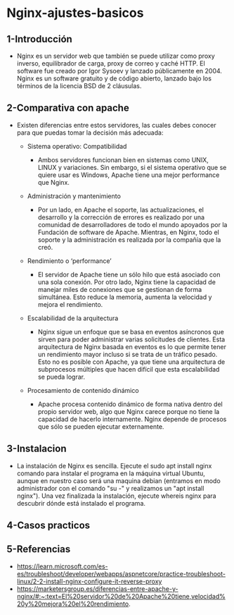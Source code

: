 # Nginx-ajustes-basicos
## 1-Introducción
- Nginx es un servidor web que también se puede utilizar como proxy inverso, equilibrador de carga, proxy de correo y caché HTTP. El software fue creado por Igor Sysoev y lanzado públicamente en 2004. Nginx es un software gratuito y de código abierto, lanzado bajo los términos de la licencia BSD de 2 cláusulas.
## 2-Comparativa con apache
- Existen diferencias entre estos servidores, las cuales debes conocer para que puedas tomar la decisión más adecuada:
    
    - Sistema operativo: Compatibilidad
        - Ambos servidores funcionan bien en sistemas como UNIX, LINUX y variaciones. Sin embargo, si el sistema operativo que se quiere usar es Windows, Apache tiene             una mejor performance que Nginx. 
    
    - Administración y mantenimiento
        - Por un lado, en Apache el soporte, las actualizaciones, el desarrollo y la corrección de errores es realizado por una comunidad de desarrolladores de todo el             mundo apoyados por la Fundación de software de Apache. Mientras, en Nginx, todo el soporte y la administración es realizada por la compañía que la creó. 
    
    - Rendimiento o ‘performance’
        - El servidor de Apache tiene un sólo hilo que está asociado con una sola conexión. Por otro lado, Nginx tiene la capacidad de manejar miles de conexiones que se           gestionan de forma simultánea. Esto reduce la memoria, aumenta la velocidad y mejora el rendimiento.
    
    - Escalabilidad de la arquitectura 
        - Nginx sigue un enfoque que se basa en eventos asíncronos que sirven para poder administrar varias solicitudes de clientes. Esta arquitectura de Nginx basada en           eventos es lo que permite tener un rendimiento mayor incluso si se trata de un tráfico pesado. Esto no es posible con Apache, ya que tiene una arquitectura de           subprocesos múltiples que hacen difícil que esta escalabilidad se pueda lograr. 
    
    - Procesamiento de contenido dinámico
        - Apache procesa contenido dinámico de forma nativa dentro del propio servidor web, algo que Nginx carece porque no tiene la capacidad de hacerlo internamente.             Nginx depende de procesos que sólo se pueden ejecutar externamente.
## 3-Instalacion
- La instalación de Nginx es sencilla. Ejecute el sudo apt install nginx comando para instalar el programa en la máquina virtual Ubuntu, aunque en nuestro caso será una maquina debian (entramos en modo administrador con el comando "su -" y realizamos un "apt install nginx"). Una vez finalizada la instalación, ejecute whereis nginx para descubrir dónde está instalado el programa.
## 4-Casos practicos
## 5-Referencias
- https://learn.microsoft.com/es-es/troubleshoot/developer/webapps/aspnetcore/practice-troubleshoot-linux/2-2-install-nginx-configure-it-reverse-proxy
- https://marketersgroup.es/diferencias-entre-apache-y-nginx/#:~:text=El%20servidor%20de%20Apache%20tiene,velocidad%20y%20mejora%20el%20rendimiento.
